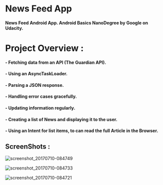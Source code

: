 # News Feed App
#### News Feed Android App. Android Basics NanoDegree by Google on Udacity.

# Project Overview :

#### - Fetching data from an API (The Guardian API).

#### - Using an AsyncTaskLoader.

#### - Parsing a JSON response.

#### - Handling error cases gracefully.

#### - Updating information regularly.

#### - Creating a list of News and displaying it to the user.

#### - Using an Intent for list items, to can read the full Article in the Browser.


## ScreenShots :

![screenshot_20170710-084749](https://user-images.githubusercontent.com/19297298/28007060-40ec3b42-6552-11e7-9312-8fa5a6ca408d.jpg)

![screenshot_20170710-084733](https://user-images.githubusercontent.com/19297298/28007091-5b34de32-6552-11e7-911e-83e1e2b5ba43.jpg)

![screenshot_20170710-084721](https://user-images.githubusercontent.com/19297298/28007125-75a7426e-6552-11e7-8503-14e548c8a49f.jpg)

